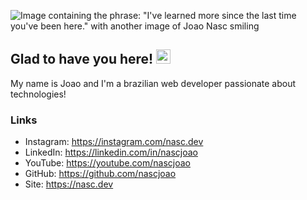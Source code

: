 ![Image containing the phrase: "I've learned more since the last time you've been here." with another image of Joao Nasc smiling](https://ik.imagekit.io/joaonasc/GitHub/github_cover_7RkmLmyyG.png)

## Glad to have you here! <img src="https://ik.imagekit.io/joaonasc/GitHub/assets/wave_Mdjm5gVSL.gif" width="23">
My name is Joao and I'm a brazilian web developer passionate about technologies! 

### Links
- Instagram: https://instagram.com/nasc.dev
- LinkedIn: https://linkedin.com/in/nascjoao
- YouTube: https://youtube.com/nascjoao
- GitHub: https://github.com/nascjoao
- Site: https://nasc.dev
